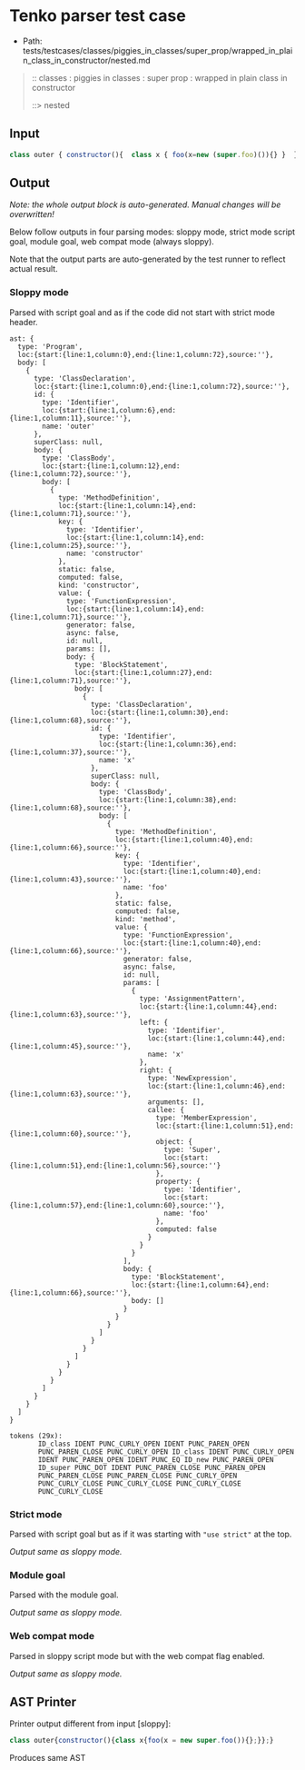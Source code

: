 # Tenko parser test case

- Path: tests/testcases/classes/piggies_in_classes/super_prop/wrapped_in_plain_class_in_constructor/nested.md

> :: classes : piggies in classes : super prop : wrapped in plain class in constructor
>
> ::> nested

## Input

`````js
class outer { constructor(){  class x { foo(x=new (super.foo)()){} }  }}
`````

## Output

_Note: the whole output block is auto-generated. Manual changes will be overwritten!_

Below follow outputs in four parsing modes: sloppy mode, strict mode script goal, module goal, web compat mode (always sloppy).

Note that the output parts are auto-generated by the test runner to reflect actual result.

### Sloppy mode

Parsed with script goal and as if the code did not start with strict mode header.

`````
ast: {
  type: 'Program',
  loc:{start:{line:1,column:0},end:{line:1,column:72},source:''},
  body: [
    {
      type: 'ClassDeclaration',
      loc:{start:{line:1,column:0},end:{line:1,column:72},source:''},
      id: {
        type: 'Identifier',
        loc:{start:{line:1,column:6},end:{line:1,column:11},source:''},
        name: 'outer'
      },
      superClass: null,
      body: {
        type: 'ClassBody',
        loc:{start:{line:1,column:12},end:{line:1,column:72},source:''},
        body: [
          {
            type: 'MethodDefinition',
            loc:{start:{line:1,column:14},end:{line:1,column:71},source:''},
            key: {
              type: 'Identifier',
              loc:{start:{line:1,column:14},end:{line:1,column:25},source:''},
              name: 'constructor'
            },
            static: false,
            computed: false,
            kind: 'constructor',
            value: {
              type: 'FunctionExpression',
              loc:{start:{line:1,column:14},end:{line:1,column:71},source:''},
              generator: false,
              async: false,
              id: null,
              params: [],
              body: {
                type: 'BlockStatement',
                loc:{start:{line:1,column:27},end:{line:1,column:71},source:''},
                body: [
                  {
                    type: 'ClassDeclaration',
                    loc:{start:{line:1,column:30},end:{line:1,column:68},source:''},
                    id: {
                      type: 'Identifier',
                      loc:{start:{line:1,column:36},end:{line:1,column:37},source:''},
                      name: 'x'
                    },
                    superClass: null,
                    body: {
                      type: 'ClassBody',
                      loc:{start:{line:1,column:38},end:{line:1,column:68},source:''},
                      body: [
                        {
                          type: 'MethodDefinition',
                          loc:{start:{line:1,column:40},end:{line:1,column:66},source:''},
                          key: {
                            type: 'Identifier',
                            loc:{start:{line:1,column:40},end:{line:1,column:43},source:''},
                            name: 'foo'
                          },
                          static: false,
                          computed: false,
                          kind: 'method',
                          value: {
                            type: 'FunctionExpression',
                            loc:{start:{line:1,column:40},end:{line:1,column:66},source:''},
                            generator: false,
                            async: false,
                            id: null,
                            params: [
                              {
                                type: 'AssignmentPattern',
                                loc:{start:{line:1,column:44},end:{line:1,column:63},source:''},
                                left: {
                                  type: 'Identifier',
                                  loc:{start:{line:1,column:44},end:{line:1,column:45},source:''},
                                  name: 'x'
                                },
                                right: {
                                  type: 'NewExpression',
                                  loc:{start:{line:1,column:46},end:{line:1,column:63},source:''},
                                  arguments: [],
                                  callee: {
                                    type: 'MemberExpression',
                                    loc:{start:{line:1,column:51},end:{line:1,column:60},source:''},
                                    object: {
                                      type: 'Super',
                                      loc:{start:{line:1,column:51},end:{line:1,column:56},source:''}
                                    },
                                    property: {
                                      type: 'Identifier',
                                      loc:{start:{line:1,column:57},end:{line:1,column:60},source:''},
                                      name: 'foo'
                                    },
                                    computed: false
                                  }
                                }
                              }
                            ],
                            body: {
                              type: 'BlockStatement',
                              loc:{start:{line:1,column:64},end:{line:1,column:66},source:''},
                              body: []
                            }
                          }
                        }
                      ]
                    }
                  }
                ]
              }
            }
          }
        ]
      }
    }
  ]
}

tokens (29x):
       ID_class IDENT PUNC_CURLY_OPEN IDENT PUNC_PAREN_OPEN
       PUNC_PAREN_CLOSE PUNC_CURLY_OPEN ID_class IDENT PUNC_CURLY_OPEN
       IDENT PUNC_PAREN_OPEN IDENT PUNC_EQ ID_new PUNC_PAREN_OPEN
       ID_super PUNC_DOT IDENT PUNC_PAREN_CLOSE PUNC_PAREN_OPEN
       PUNC_PAREN_CLOSE PUNC_PAREN_CLOSE PUNC_CURLY_OPEN
       PUNC_CURLY_CLOSE PUNC_CURLY_CLOSE PUNC_CURLY_CLOSE
       PUNC_CURLY_CLOSE
`````

### Strict mode

Parsed with script goal but as if it was starting with `"use strict"` at the top.

_Output same as sloppy mode._

### Module goal

Parsed with the module goal.

_Output same as sloppy mode._

### Web compat mode

Parsed in sloppy script mode but with the web compat flag enabled.

_Output same as sloppy mode._

## AST Printer

Printer output different from input [sloppy]:

````js
class outer{constructor(){class x{foo(x = new super.foo()){};}};}
````

Produces same AST
